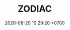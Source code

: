 ---
layout: teamCard
permalink: /team/:title.html
categories: LJ06 LIJ1 LIJ2 LIJ6 LIJ7
maincover: /assets/logos/.png
puntosLJMAYO24: 17
date: 2020-08-29 10:29:20 +0700
title: ZODIAC
route: /liga-johto
tag: johto042024
color: black
puntosLJ202404: 12
grupo: sur
background: '#F16C38'
cover: /assets/backCard.png
team: ZODIAC

ID: ZC
puntos: 0
pj: 0
#PARTIDO 1
j1: RONDA 1
p1:  ZC
pp1: MEW
bg1: rock rock
r1: 0
rr1: 0
pt1: 0
pj1: 0
#PARTIDO 2
j2: RONDA 2
p2: ZC
pp2: TA
bg2: rock rock
r2: 0
rr2: 0
pt2: 0
pj2: 0

#PARTIDO 6
j6: RONDA 6
p6:  ZC
r6: 0
pp6: PEARL
rr6: 0 
bg6: rock 
pt6: 0
pj6: 0
#PARTIDO 7
j7: RONDA 7
p7: ZC
r7: 0
pp7: TSA
rr7: 0
bg7: rock 
pt7: 0
pj7: 0


#PARTIDO 9
j9: RONDA 9
p9: ZC
r9: 0
pp9: TSA
rr9: 0
bg9: rock rock
pt9: 0
pj9: 0
dia: 24
hora: '22:10'
# pj: 11
# pt1: 0
# pt2: 0
# pt3: 0
# pt4: 0
# pt5: 0
# pt6: 0
# pt7: 0
# pt8: 0
# pt9: 0
# pt10: 0
# pt11: 0
# p1: ZODIAC
# r1: 0
# bg1: rock bg-warning
# rr1: 0
# pp1: DFS ZC
# p2: DFS ZC
# r2: 0
# rr2: 0
# bg2: rock bg-success
# pp2: MBO
# p3: DFS ZC
# r3: 0
# bg3: rock bg-info
# rr3: 0
# pp3: LAST BREATH
# p4:  DFS RUBY
# r4: 0
# bg4: rock bg-success
# rr4: 0
# pp4: DFS ZC
# p5:  no smite
# r5: 0
# bg5: rock bg-danger
# rr5: 0
# pp5: dfs dmd
# p6: jas
# r6: 0
# rr6: 0
# bg6: rock bg-success
# pp6: dfs dmd
# p7:  DFS ZC
# r7: 0
# rr7: 0
# bg7: rock bg-danger
# pp7: SOJ
# p8:  DFS ZC
# r8: 0
# bg8: rock bg-warning
# rr8: 0
# pp8: T. SATISFACTION
# p9:  DFS ZC
# r9: 0
# bg9: rock bg-danger
# rr9: 0
# pp9: S. VANGUARD
# p10:  HGO
# r10: 0
# rr10: 0
# bg10: rock bg-warning
# pp10: DFS DM
# p11: hg regios
# r11: 0
# rr11: 0
# bg11: rock bg-success
# pp11: dfs dmd
##torneos
rango: ACERO
bg: bg-johto 
torneo1: Lj my24
tps1: IN PROGRESS
tb1: card-johto
timg1: /assets/logos/LIGA-JOHTO.png
---